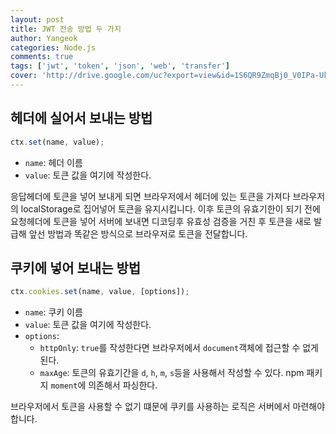 ```yaml
---
layout: post
title: JWT 전송 방법 두 가지
author: Yangeok
categories: Node.js
comments: true
tags: ['jwt', 'token', 'json', 'web', 'transfer']
cover: 'http://drive.google.com/uc?export=view&id=1S6QR9ZmqBj0_V0IPa-UklnmpqeKwgEGw'
---
```


## 헤더에 실어서 보내는 방법

```js
ctx.set(name, value);
```

- `name`: 헤더 이름
- `value`: 토큰 값을 여기에 작성한다.

응답헤더에 토큰을 넣어 보내게 되면 브라우저에서 헤더에 있는 토큰을 가져다 브라우저의 localStorage로 집어넣어 토큰을 유지시킵니다. 이후 토큰의 유효기한이 되기 전에 요청헤더에 토큰을 넣어 서버에 보내면 디코딩후 유효성 검증을 거친 후 토큰을 새로 발급해 앞선 방법과 똑같은 방식으로 브라우저로 토큰을 전달합니다.

## 쿠키에 넣어 보내는 방법

```js
ctx.cookies.set(name, value, [options]);
```

- `name`: 쿠키 이름
- `value`: 토큰 값을 여기에 작성한다.
- `options`:
  - `httpOnly`: `true`를 작성한다면 브라우저에서 `document`객체에 접근할 수 없게 된다.
  - `maxAge`: 토큰의 유효기간을 `d`, `h`, `m`, `s`등을 사용해서 작성할 수 있다. npm 패키지 `moment`에 의존해서 파싱한다.

브라우저에서 토큰을 사용할 수 없기 떄문에 쿠키를 사용하는 로직은 서버에서 마련해야 합니다.
